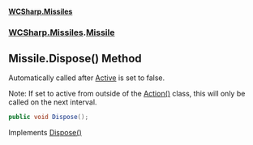 #### [WCSharp.Missiles](README.md 'README')
### [WCSharp.Missiles](WCSharp.Missiles.md 'WCSharp.Missiles').[Missile](WCSharp.Missiles.Missile.md 'WCSharp.Missiles.Missile')

## Missile.Dispose() Method

Automatically called after [Active](../WCSharp.Events/WCSharp.Events.IPeriodicDisposableAction.Active.md 'WCSharp.Events.IPeriodicDisposableAction.Active') is set to false.  
  
Note: If set to active from outside of the [Action()](../WCSharp.Events/WCSharp.Events.IPeriodicDisposableAction.Action().md 'WCSharp.Events.IPeriodicDisposableAction.Action') class, this will only be called on the next interval.

```csharp
public void Dispose();
```

Implements [Dispose()](../WCSharp.Events/WCSharp.Events.IPeriodicDisposableAction.Dispose().md 'WCSharp.Events.IPeriodicDisposableAction.Dispose')